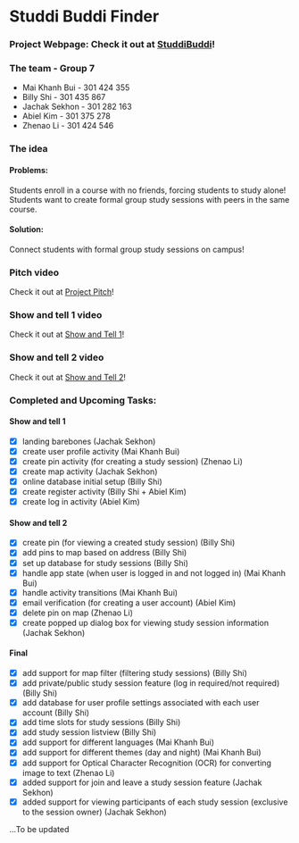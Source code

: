 # Studdi Buddi Finder

### Project Webpage: Check it out at [StuddiBuddi](https://sites.google.com/view/studdibuddi/main-page)!

### The team - Group 7
- Mai Khanh Bui - 301 424 355
- Billy Shi - 301 435 867
- Jachak Sekhon - 301 282 163
- Abiel Kim - 301 375 278
- Zhenao Li - 301 424 546

### The idea 
#### Problems: 
Students enroll in a course with no friends, forcing students to study alone! 
Students want to create formal group study sessions with peers in the same course.

#### Solution: 
Connect students with formal group study sessions on campus!

### Pitch video
Check it out at [Project Pitch](https://youtu.be/mcLWXShvOro)!

### Show and tell 1 video
Check it out at [Show and Tell 1](https://youtu.be/-4krcnvZXWI)!

### Show and tell 2 video
Check it out at [Show and Tell 2](https://youtu.be/MU-1P7AF3Eg)!

### Completed and Upcoming Tasks:
#### Show and tell 1
- [x] landing barebones (Jachak Sekhon)
- [x] create user profile activity (Mai Khanh Bui)
- [x] create pin activity (for creating a study session) (Zhenao Li)
- [x] create map activity (Jachak Sekhon)
- [x] online database initial setup (Billy Shi)
- [x] create register activity (Billy Shi + Abiel Kim)
- [x] create log in activity (Abiel Kim)

#### Show and tell 2
- [x] create pin (for viewing a created study session) (Billy Shi)
- [x] add pins to map based on address (Billy Shi)
- [x] set up database for study sessions (Billy Shi)
- [x] handle app state (when user is logged in and not logged in) (Mai Khanh Bui)
- [x] handle activity transitions (Mai Khanh Bui)
- [x] email verification (for creating a user account) (Abiel Kim)
- [x] delete pin on map (Zhenao Li)
- [x] create popped up dialog box for viewing study session information (Jachak Sekhon)

#### Final
- [x] add support for map filter (filtering study sessions) (Billy Shi)
- [x] add private/public study session feature (log in required/not required) (Billy Shi)
- [x] add database for user profile settings associated with each user account (Billy Shi)
- [x] add time slots for study sessions (Billy Shi)
- [x] add study session listview (Billy Shi)
- [x] add support for different languages (Mai Khanh Bui)
- [x] add support for different themes (day and night) (Mai Khanh Bui)
- [x] add support for Optical Character Recognition (OCR) for converting image to text (Zhenao Li)
- [x] added support for join and leave a study session feature (Jachak Sekhon)
- [x] added support for viewing participants of each study session (exclusive to the session owner) (Jachak Sekhon)

...To be updated
